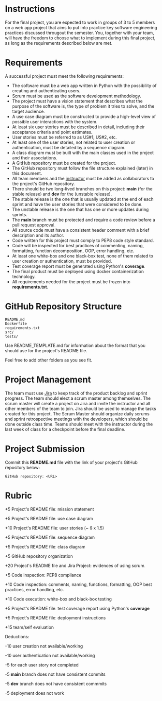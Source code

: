 # Instructions

For the final project, you are expected to work in groups of 3 to 5 members on a web app project that aims to put into practice key software engineering practices discussed througout the semester. You, together with your team, will have the freedom to choose what to implement during this final project, as long as the requirements described below are met. 

# Requirements 

A successful project must meet the following requirements: 

* The software must be a web app written in Python with the possibility of creating and authenticating users.
* Scrum must be used as the software development methodology. 
* The project must have a vision statement that describes what the purpose of the software is, the type of problem it tries to solve, and the target audience.
* A use case diagram must be constructed to provide a high-level view of possible user interactions with the system.
* At least six user stories must be described in detail, including their acceptance criteria and point estimates. 
* User stories must be referred to as US#1, US#2, etc. 
* At least one of the user stories, not related to user creation or authentication, must be detailed by a sequence diagram. 
* A class diagram must be built with the main classes used in the project and their associations. 
* A GitHub repository must be created for the project. 
* The GitHub repository must follow the file structure explained (later) in this document. 
* All team members and the [instructor](https://github.com/thyagomota) must be added as collaborators to the project's GitHub repository. 
* There should be two long-lived branches on this project: **main** (for the stable release) and **dev** for the (unstable release). 
* The stable release is the one that is usually updated at the end of each sprint and have the user stories that were considered to be done. 
* The unstable release is the one that has one or more updates during sprints. 
* The **main** branch must be protected and require a code review before a pull request approval. 
* All source code must have a consistent header comment with a brief description and its author. 
* Code written for this project must comply to PEP8 code style standard. 
* Code will be inspected for best practices of commenting, naming, formatting, function decomposition, OOP, error handling, etc. 
* At least one white-box and one black-box test, none of them related to user creation or authentication, must be provided. 
* Test coverage report must be generated using Python's **coverage**. 
* The final product must be deployed using docker containerization technology. 
* All requirements needed for the project must be frozen into **requirements.txt**. 

# GitHub Repository Structure 

```
README.md
Dockerfile
requirements.txt
src/
tests/
```
Use README_TEMPLATE.md for information about the format that you should use for the project's README file. 

Feel free to add other folders as you see fit.

# Project Management 

The team must use [Jira](https://onlinejira.com/) to keep track of the product backlog and sprint progress. The team should elect a scrum master among themselves. The scrum master will create a project on Jira and invite the instructor and all other members of the team to join. Jira should be used to manage the tasks created for this project. The Scrum Master should organize daily scrums and sprint retrospective meetings with the developers, which should be done outside class time. Teams should meet with the instructor during the last week of class for a checkpoint before the final deadline. 

# Project Submission

Commit this **README.md** file with the link of your project's GitHub repository below: 

```
GitHub repository: <URL>
```

# Rubric

+5 Project's README file: mission statement

+5 Project's README file: use case diagram 

+10 Project's README file: user stories (~ 6 x 1.5)

+5 Project's README file: sequence diagram 

+5 Project's README file: class diagram 

+5 GitHub repository organization

+20 Project's README file and Jira Project: evidences of using scrum. 

+5 Code inspection: PEP8 compliance 

+10 Code inspection: comments, naming, functions, formatting, OOP best practices, error handling, etc.

+10 Code execution: white-box and black-box testing

+5 Project's README file: test coverage report using Python's **coverage**

+5 Project's README file: deployment instructions

+15 team/self evaluation

Deductions: 

-10 user creation not available/working

-10 user authentication not available/working 

-5 for each user story not completed 

-5 **main** branch does not have consistent commits 

-5 **dev** branch does not have consistent commmits

-5 deployment does not work